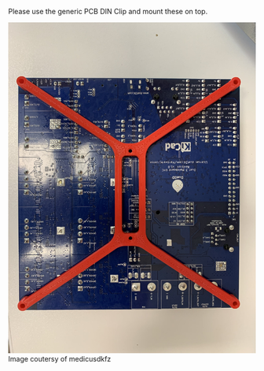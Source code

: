 Please use the generic PCB DIN Clip and mount these on top. 

![Example print, courtesy of medicusdkfz)](https://github.com/DorjeDorf/VoronUsers/blob/Duet3-DIN-brackets/printer_mods/DorjeDorf/Duet_3_6HC_Din_Bracket/Example%20print%20(courtesy%20of%20medicusdkfz).jpg)
Image coutersy of medicusdkfz
